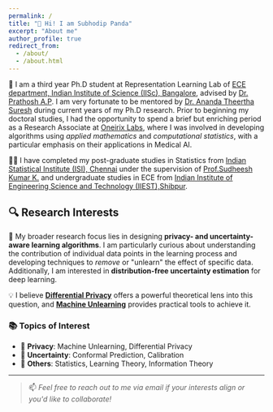 ```yaml
---
permalink: /
title: "👋 Hi! I am Subhodip Panda"
excerpt: "About me"
author_profile: true
redirect_from: 
  - /about/
  - /about.html
---
```


🚀 I am a third year Ph.D student at Representation Learning Lab of [ECE department, Indian Institute of Science (IISc), Bangalore](https://ece.iisc.ac.in/), advised by [Dr. Prathosh A.P](https://sites.google.com/view/prathosh/home). I am very fortunate to be mentored by [Dr. Ananda Theertha Suresh](http://theertha.info/) during current years of my Ph.D research. Prior to beginning my doctoral studies, I had the opportunity to spend a brief but enriching period as a Research Associate at [Oneirix Labs](https://www.oneirix.com/), where I was involved in developing algorithms using *applied mathematics* and *computational statistics*, with a particular emphasis on their applications in Medical AI.

🧑‍🎓 I have completed my post-graduate studies in Statistics from [Indian Statistical Institute (ISI), Chennai](https://www.isichennai.res.in/) under the supervision of [Prof.Sudheesh Kumar K.](https://www.isichennai.res.in/~skkattu) and undergraduate studies in ECE from [Indian Institute of Engineering Science and Technology (IIEST),Shibpur](https://www.iiests.ac.in/).

## 🔍 Research Interests

🧠 My broader research focus lies in designing **privacy- and uncertainty-aware learning algorithms**. I am particularly curious about understanding the contribution of individual data points in the learning process and developing techniques to *remove* or "unlearn" the effect of specific data. Additionally, I am interested in **distribution-free uncertainty estimation** for deep learning.

💡 I believe **[Differential Privacy](https://en.wikipedia.org/wiki/Differential_privacy)** offers a powerful theoretical lens into this question, and **[Machine Unlearning](https://arxiv.org/abs/2209.02299)** provides practical tools to achieve it.

### 📚 Topics of Interest

- 🔐 **Privacy**: Machine Unlearning, Differential Privacy  
- 🎲 **Uncertainty**: Conformal Prediction, Calibration  
- 📘 **Others**: Statistics, Learning Theory, Information Theory  

---

> 📫 *Feel free to reach out to me via email if your interests align or you'd like to collaborate!*

<!-- ## 🤔 Research Interests

My broader research interest lies in the domain of ***privacy and uncertainty aware learning algorithms***.  I am curious to know what each data point contributes in the learning process and I believe that privacy ([Diffential Privacy](https://en.wikipedia.org/wiki/Differential_privacy)) can help understand what these deep networks learn from each datapoint and if needed how we can unlearn ([Machine Unlearning](https://arxiv.org/abs/2209.02299)). Also, I am fascinated by distribution free uncertainty estimations for deep neural networks. Below are some of the topics that I am interested in:

- **📌 Privacy:** Machine Unlearning and Differential Privacy.
- **📌 Uncertainty:** Conformal Prediction and Calibration.
- **📌 Others:** Statistical Learning Theory and Information Theory. -->
